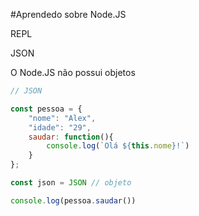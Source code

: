 
#Aprendedo sobre Node.JS

REPL

JSON

O Node.JS não possui objetos 

~~~ javascript
// JSON

const pessoa = {
    "nome": "Alex",
    "idade": "29",
    saudar: function(){
        console.log(`Olá ${this.nome}!`)
    }
};

const json = JSON // objeto

console.log(pessoa.saudar())
~~~ 